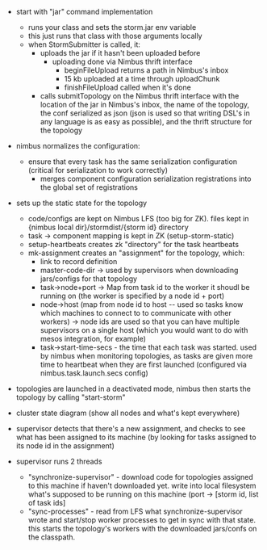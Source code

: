 - start with "jar" command implementation
  - runs your class and sets the storm.jar env variable
  - this just runs that class with those arguments locally
  - when StormSubmitter is called, it:
     - uploads the jar if it hasn't been uploaded before
         - uploading done via Nimbus thrift interface
            - beginFileUpload returns a path in Nimbus's inbox
            - 15 kb uploaded at a time through uploadChunk
            - finishFileUpload called when it's done
    - calls submitTopology on the Nimbus thrift interface with the location of the jar in Nimbus's inbox, the name of the topology, the conf serialized as json (json is used so that writing DSL's in any language is as easy as possible), and the thrift structure for the topology
- nimbus normalizes the configuration:
  - ensure that every task has the same serialization configuration (critical for serialization to work correctly)
      - merges component configuration serialization registrations into the global set of registrations
- sets up the static state for the topology
   - code/configs are kept on Nimbus LFS (too big for ZK). files kept in {nimbus local dir}/stormdist/{storm id} directory
   - task -> component mapping is kept in ZK (setup-storm-static)
   - setup-heartbeats creates zk "directory" for the task heartbeats
   - mk-assignment creates an "assignment" for the topology, which:
       - link to record definition
       - master-code-dir -> used by supervisors when downloading jars/configs for that topology
       - task->node+port -> Map from task id to the worker it shoudl be running on (the worker is specified by a node id + port)
       - node->host (map from node id to host -- used so tasks know which machines to connect to to communicate with other workers) -> node ids are used so that you can have multiple supervisors on a single host (which you would want to do with mesos integration, for example)
       - task->start-time-secs - the time that each task was started. used by nimbus when monitoring topologies, as tasks are given more time to heartbeat when they are first launched (configured via nimbus.task.launch.secs config)
- topologies are launched in a deactivated mode, nimbus then starts the topology by calling "start-storm"
- cluster state diagram (show all nodes and what's kept everywhere)

- supervisor detects that there's a new assignment, and checks to see what has been assigned to its machine (by looking for tasks assigned to its node id in the assignment)
- supervisor runs 2 threads
    - "synchronize-supervisor" - download code for topologies assigned to this machine if haven't downloaded yet. write into local filesystem what's supposed to be running on this machine (port -> [storm id, list of task ids]
   - "sync-processes" - read from LFS what synchronize-supervisor wrote and start/stop worker processes to get in sync with that state. this starts the topology's workers with the downloaded jars/confs on the classpath.